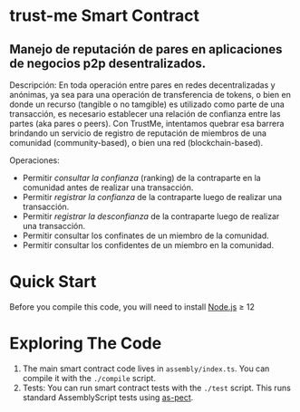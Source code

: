 trust-me Smart Contract
==================

## Manejo de reputación de pares en aplicaciones de negocios p2p desentralizados.  ##
Descripción: En toda operación entre pares en redes decentralizadas y anónimas, ya sea para una operación de transferencia de tokens, o bien en donde un recurso (tangible o no tamgible) es utilizado como parte de una transacción, es necesario establecer una relación de confianza entre las partes (aka pares o peers).
Con TrustMe, intentamos quebrar esa barrera brindando un servicio de registro de reputación de miembros de una comunidad (community-based), o bien una red (blockchain-based).

Operaciones: 
   * Permitir _consultar la confianza_ (ranking) de la contraparte en la comunidad antes de realizar una transacción.
   * Permitir _registrar la confianza_ de la contraparte luego de realizar una transacción.
   * Permitir _registrar la desconfianza_ de la contraparte luego de realizar una transacción. 
   * Permitir consultar los confinates de un miembro de la comunidad. 
   * Permitir consultar los confidentes de un miembro en la comunidad.


Quick Start
===========

Before you compile this code, you will need to install [Node.js] ≥ 12


Exploring The Code
==================

1. The main smart contract code lives in `assembly/index.ts`. You can compile
   it with the `./compile` script.
2. Tests: You can run smart contract tests with the `./test` script. This runs
   standard AssemblyScript tests using [as-pect].


  [smart contract]: https://docs.near.org/docs/develop/contracts/overview
  [AssemblyScript]: https://www.assemblyscript.org/
  [create-near-app]: https://github.com/near/create-near-app
  [Node.js]: https://nodejs.org/en/download/package-manager/
  [as-pect]: https://www.npmjs.com/package/@as-pect/cli
